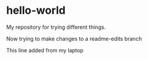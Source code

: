 # hello-world
My repository for trying different things.

Now trying to make changes to a readme-edits branch

This line added from my laptop
